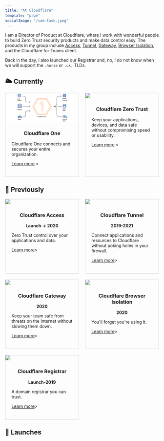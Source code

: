 ```yaml
---
title: "At Cloudflare"
template: "page"
socialImage: "/sam-task.jpeg"
---
```


I am a Director of Product at Cloudflare, where I work with wonderful people to build Zero Trust security products and make data control easy. The products in my group include [Access](https://www.cloudflare.com/teams/access/), [Tunnel](https://www.cloudflare.com/products/tunnel/), [Gateway](https://www.cloudflare.com/teams/gateway/), [Browser Isolation](https://www.cloudflare.com/teams/browser-isolation/), and the Cloudflare for Teams client.

Back in the day, I also launched our Registrar and, no, I do not know when we will support the `.horse` or `.uk.` TLDs.

<style>
.grid { 
  display: grid;
  grid-template-columns: repeat(auto-fill, minmax(200px, 1fr));
  grid-gap: 20px;
  align-items: stretch;
  }
.grid > article {
  border: 1px solid #ccc;
}
.grid > article img {
  max-width: 100%;
}
.text {
  padding: 0 20px 20px;
}
.text > button {
  background: gray;
  border: 0;
  color: white;
  padding: 10px;
  width: 100%;
  }
h3 {text-align: center;}
h5 {text-align: center;}
</style>

## 🌥️ Currently

<main class="grid">
  <article>
    <img src="../../static/media/cloudflare/cf-one.png">
    <div class="text">
      <h3>Cloudflare One</h3>
      <p>Cloudflare One connects and secures your entire organization.</p>
      <p><a href="https://blog.cloudflare.com/cloudflare-one/">Learn more</a> ></p>
    </div>
  </article>
  <article>
    <img src="../../static/media/cloudflare/cf-teams.svg">
    <div class="text">
      <h3>Cloudflare Zero Trust</h3>
      <p>Keep your applications, devices, and data safe without compromising speed or usability.</p>
      <p><a href="https://blog.cloudflare.com/cloudflare-for-teams-products/">Learn more</a> ></p>
    </div>
  </article>
</main>

## 🌱 Previously

<main class="grid">
  <article>
    <img src="../../static/media/cloudflare/access.svg">
    <div class="text">
      <h3>Cloudflare Access</h3>
      <p><b><center>Launch -> 2020</center></b></p>
      <p>Zero Trust control over your applications and data.</p>
      <p><a href="https://blog.cloudflare.com/cloudflare-access-now-teams-of-any-size-can-turn-off-their-vpn/">Learn more</a>></p>
    </div>
  </article>
  <article>
    <img src="../../static/media/cloudflare/implement-secure-access-service-edgee-hero-illustration.svg">
    <div class="text">
      <h3>Cloudflare Tunnel</h3>
      <p><b><center>2019-2021</center></b></p>
      <p>Connect applications and resources to Cloudflare without poking holes in your firewall.</p>
      <p><a href="https://www.cloudflare.com/products/tunnel/">Learn more</a>></p>
    </div>
  </article>
  <article>
    <img src="../../static/media/cloudflare/gateway-browser-new-diagram.svg">
    <div class="text">
      <h3>Cloudflare Gateway</h3>
      <p><b><center>2020</center></b></p>
      <p>Keep your team safe from threats on the Internet without slowing them down.</p>
      <p><a href="https://www.cloudflare.com/teams/gateway/">Learn more</a>></p>
    </div>
  </article>
  <article>
    <img src="../../static/media/cloudflare/iso.png">
    <div class="text">
      <h3>Cloudflare Browser Isolation</h3>
      <p><b><center>2020</center></b></p>
      <p>You'll forget you're using it.</p>
      <p><a href="https://www.cloudflare.com/teams/browser-isolation/">Learn more</a>></p>
    </div>
  </article>
  <article>
    <img src="../../static/media/cloudflare/registrar.png">
    <div class="text">
      <h3>Cloudflare Registrar</h3>
      <p><b><center>Launch-2019</center></b></p>
      <p>A domain registrar you can trust.</p>
      <p><a href="https://blog.cloudflare.com/using-cloudflare-registrar/">Learn more</a>></p>
    </div>
  </article>
</main>

## 🚀 Launches